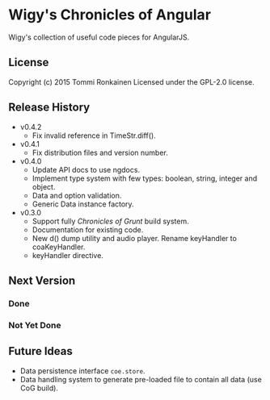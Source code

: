 # Wigy's Chronicles of Angular

Wigy's collection of useful code pieces for AngularJS.

## License

Copyright (c) 2015 Tommi Ronkainen
Licensed under the GPL-2.0 license.

## Release History

* v0.4.2
    - Fix invalid reference in TimeStr.diff().
* v0.4.1
    - Fix distribution files and version number.
* v0.4.0
    - Update API docs to use ngdocs.
    - Implement type system with few types: boolean, string, integer and object.
    - Data and option validation.
    - Generic Data instance factory.
* v0.3.0
    - Support fully *Chronicles of Grunt* build system.
    - Documentation for existing code.
    - New d() dump utility and audio player. Rename keyHandler to coaKeyHandler.
    - keyHandler directive.

## Next Version

### Done

### Not Yet Done

## Future Ideas

* Data persistence interface `coe.store`.
* Data handling system to generate pre-loaded file to contain all data (use CoG build).